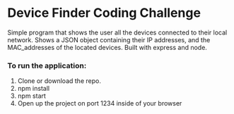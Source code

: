 # Device Finder Coding Challenge

Simple program that shows the user all the devices connected to their local network. Shows a JSON object containing their IP addresses, and the MAC_addresses of the located devices. Built with express and node.

### To run the application:

1. Clone or download the repo.
2. npm install
3. npm start
4. Open up the project on port 1234 inside of your browser

